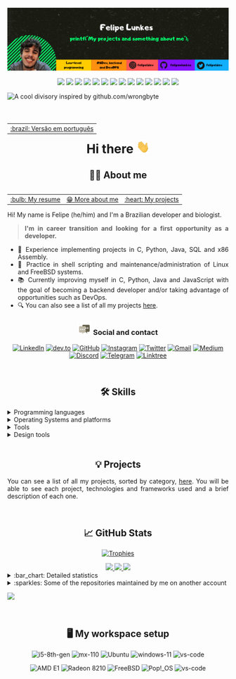 
[![Header](https://raw.githubusercontent.com/felipenlunkes/felipenlunkes/master/img/header.png "My Twitter account")](https://twitter.com/felipeldev/)

<div align="center">

[![](https://img.shields.io/badge/OS-Linux-informational?style=flat&logo=linux&logoColor=white&color=2bbc8a)](https://github.com/felipenlunkes)
[![](https://img.shields.io/badge/OS-FreeBSD-informational?style=flat&logo=freebsd&logoColor=white&color=2bbc8a)](https://github.com/felipenlunkes)
[![](https://img.shields.io/badge/OS-macOS-informational?style=flat&logo=macos&logoColor=white&color=2bbc8a)](https://github.com/felipenlunkes)
[![](https://img.shields.io/badge/OS-Windows-informational?style=flat&logo=windows&logoColor=white&color=2bbc8a)](https://github.com/felipenlunkes)
[![](https://img.shields.io/badge/Code-Make-informational?style=flat&logo=cmake&logoColor=white&color=2bbc8a)](https://github.com/felipenlunkes)
[![](https://img.shields.io/badge/Code-Assembly-informational?style=flat&logo=assembly&logoColor=white&color=2bbc8a)](https://github.com/felipenlunkes)
[![](https://img.shields.io/badge/Code-C-informational?style=flat&logo=c&logoColor=white&color=2bbc8a)](https://github.com/felipenlunkes)
[![](https://img.shields.io/badge/Code-Java-informational?style=flat&logo=java&logoColor=white&color=2bbc8a)](https://github.com/felipenlunkes)
[![](https://img.shields.io/badge/Code-VisualBasic-informational?style=flat&logo=.net&logoColor=white&color=2bbc8a)](https://github.com/felipenlunkes)
[![](https://img.shields.io/badge/Code-Python-informational?style=flat&logo=python&logoColor=white&color=2bbc8a)](https://github.com/felipenlunkes)
[![](https://img.shields.io/badge/Code-Markdown-informational?style=flat&logo=markdown&logoColor=white&color=2bbc8a)](https://github.com/felipenlunkes)
[![](https://img.shields.io/badge/Code-MySQL-informational?style=flat&logo=mysql&logoColor=white&color=2bbc8a)](https://github.com/felipenlunkes)
[![](https://img.shields.io/badge/Shell-Bash-informational?style=flat&logo=gnu-bash&logoColor=white&color=2bbc8a)](https://github.com/felipenlunkes)
[![](https://img.shields.io/badge/Arduino-Arduino-informational?style=flat&logo=arduino&logoColor=white&color=2bbc8a)](https://github.com/felipenlunkes)

</div>

![A cool divisory inspired by github.com/wrongbyte](https://i.imgur.com/waxVImv.png)

<div align="center">

<table align="right">
<tr><td><a href="https://github.com/felipenlunkes/felipenlunkes/blob/main/README.pt.md">:brazil: Versão em português</a></td></tr>
</table>

# Hi there <img src="https://raw.githubusercontent.com/felipenlunkes/felipenlunkes/master/img/wave.gif" width="30px" height="30px" />

## :technologist: About me

</div>

<div align="justify">

<table align="right">
<tr>
<td><a href="https://felipenlunkes.github.io/cv">:bulb: My resume </a></td>
<td><a href="https://github.com/felipenlunkes/felipenlunkes/blob/main/ABOUT.en.md">😁 More about me </a></td>
<td><a href="https://github.com/felipenlunkes/felipenlunkes/blob/main/PROJECTS.md">:heart: My projects </a></td></tr>
</table>

Hi! My name is Felipe (he/him) and I'm a Brazilian developer and biologist.

> **I'm in career transition and looking for a first opportunity as a developer.**

* :abacus: Experience implementing projects in C, Python, Java, SQL and x86 Assembly.
* :seedling: Practice in shell scripting and maintenance/administration of Linux and FreeBSD systems.
* :books: Currently improving myself in C, Python, Java and JavaScript with the goal of becoming a backend developer and/or taking advantage of opportunities such as DevOps.
* :mag: You can also see a list of all my projects [here](PROJECTS.md).

</div>

<!--
- 📫 How to reach me: [@felipeldev on Twitter](https://twitter.com/felipeldev), [@dev_lipe on Instagram](https://instagram.com/dev_lipe) or felipemiguel_nery@hotmail.com
-->

<div align="center">

### <img src="https://raw.githubusercontent.com/felipenlunkes/felipenlunkes/master/img/message.gif" width="30px" height="30px" /> Social and contact

</div>

<div align="center">

[![LinkedIn](https://img.shields.io/badge/LinkedIn-0077B5?style=for-the-badge&logo=LinkedIn&logoColor=white)](https://www.linkedin.com/in/felipelunkes/)
[![dev.to](https://img.shields.io/badge/Dev.to-0A0A0A?style=for-the-badge&logo=DevdotTo&logoColor=white)](https://dev.to/felipenlunkes)
[![GitHub](https://img.shields.io/badge/GitHub-000000?style=for-the-badge&logo=GitHub&logoColor=white)](https://github.com/felipenlunkes)
[![Instagram](https://img.shields.io/badge/Instagram-E4405F?style=for-the-badge&logo=instagram&logoColor=white)](https://www.instagram.com/dev_lipe/)
[![Twitter](https://img.shields.io/badge/Twitter-0077B5?style=for-the-badge&logo=Twitter&logoColor=white)](https://www.twitter.com/felipeldev/)
[![Gmail](https://img.shields.io/badge/Gmail-D14836?style=for-the-badge&logo=gmail&logoColor=white)](mailto:felipenldev@gmail.com)
[![Medium](https://img.shields.io/badge/Medium-12100E?style=for-the-badge&logo=medium&logoColor=white)](https://medium.com/@felipeldev)
[![Discord](https://img.shields.io/badge/Discord-7289DA?style=for-the-badge&logo=discord&logoColor=white)](http://discordapp.com/users/lunx#7702)
[![Telegram](https://img.shields.io/badge/Telegram-2CA5E0?style=for-the-badge&logo=telegram&logoColor=white)](https://t.me/felipeldev)
[![Linktree](https://img.shields.io/badge/linktree-39E09B?style=for-the-badge&logo=linktree&logoColor=white)](https://linktr.ee/felipelunkes)

</div>

<!-- Vai funcionar como <hr> -->

<img src="https://i.imgur.com/waxVImv.png" width="100%" height="2px" />

<div align="center">

## :hammer_and_wrench: Skills

</div>

<details title="Languages" align='left'>
<br>
<summary align='left'>Programming languages</summary>

<div align="center">

![assembly](https://img.shields.io/badge/Assembly-F57842?style=for-the-badge&logo=assembly&logoColor=white)
![c](https://img.shields.io/badge/C-F5b342?style=for-the-badge&logo=c&logoColor=white)
![java](https://img.shields.io/badge/Java-ED8B00?style=for-the-badge&logo=java&logoColor=white)
![visualbasic](https://img.shields.io/badge/VisualBasic-5334ED?style=for-the-badge&logo=.net&logoColor=white)
![python](https://img.shields.io/badge/Python-8419D1?style=for-the-badge&logo=python&logoColor=white)
![bash](https://img.shields.io/badge/Shell_Script-118515?style=for-the-badge&logo=gnu-bash&logoColor=white)
![make](https://img.shields.io/badge/Make-0077B5?style=for-the-badge&logo=cmake&logoColor=white)
![markdown](https://img.shields.io/badge/Markdown-000000?style=for-the-badge&logo=markdown&logoColor=white)
![mysql](https://img.shields.io/badge/MySQL-00000F?style=for-the-badge&logo=mysql&logoColor=white)

</div>

</details>

<details title="Operating Systems and platforms" align='left'>
<summary align='left'>Operating Systems and platforms</summary>

##### DOS (Disk Operating System) and Windows 

<div align="left">

![MS-DOS](https://img.shields.io/badge/DOS-DE2218?style=for-the-badge&logo=dos&logoColor=white)
![Windows-DOS](https://img.shields.io/badge/Windows_DOS-008080?style=for-the-badge&logo=windows-95&logoColor=white)
![Windows](https://img.shields.io/badge/Windows_NT-0078D6?style=for-the-badge&logo=windows&logoColor=white)

</div>

##### Linux

<div align="left">

![Linux](https://img.shields.io/badge/Linux-FCC624?style=for-the-badge&logo=linux&logoColor=black)
![Arch](https://img.shields.io/badge/Arch_Linux-1793D1?style=for-the-badge&logo=arch-linux&logoColor=white)
![Debian](https://img.shields.io/badge/Debian-A81D33?style=for-the-badge&logo=debian&logoColor=white)
![Fedora](https://img.shields.io/badge/Fedora-294172?style=for-the-badge&logo=fedora&logoColor=white)
![Gentoo](https://img.shields.io/badge/Gentoo-54487A?style=for-the-badge&logo=gentoo&logoColor=white)
![Kali](https://img.shields.io/badge/Kali_Linux-557C94?style=for-the-badge&logo=kali-linux&logoColor=white)
![Pop](https://img.shields.io/badge/Pop!_OS-48B9C7?style=for-the-badge&logo=Pop!_OS&logoColor=white)
![Suse](https://img.shields.io/badge/SUSE-0C322C?style=for-the-badge&logo=SUSE&logoColor=white)
![Ubuntu](https://img.shields.io/badge/Ubuntu-E95420?style=for-the-badge&logo=ubuntu&logoColor=white)

</div>

##### BSD and Unix

<div align="left">

![FreeBSD](https://img.shields.io/badge/freeBSD-DE2218?style=for-the-badge&logo=freebsd&logoColor=white)
![macOS](https://img.shields.io/badge/mac_os-000000?style=for-the-badge&logo=apple&logoColor=white)
![Plan9](https://img.shields.io/badge/Plan_9-7719AA?style=for-the-badge&logoColor=white)

##### Other OS

![ReactOS](https://img.shields.io/badge/react%20os-0088CC?style=for-the-badge&logo=reactos&logoColor=white)

##### Platforms

![Arduino](https://img.shields.io/badge/Arduino-E4405F?style=for-the-badge&logo=arduino&logoColor=white)

</div>

</details>

<details title="Tools" align='left'>
<br>
<summary align='left'>Tools</summary>

<div align="center">

![vs-code](https://img.shields.io/badge/VS_Code-007ACC?style=for-the-badge&logo=Visual-Studio-Code&logoColor=white)
![github](https://img.shields.io/badge/GitHub-8117EB?style=for-the-badge&logo=github&logoColor=white)
![qemu](https://img.shields.io/badge/Qemu-0A0A0A?style=for-the-badge&logo=qemu&logoColor=white)
![virtualbox](https://img.shields.io/badge/VirtualBox-118515?style=for-the-badge&logo=virtualbox&logoColor=white)
![arduino_IDE](https://img.shields.io/badge/Arduino_IDE-00979D?style=for-the-badge&logo=arduino&logoColor=white)
![visualstudio](https://img.shields.io/badge/Visual_Studio-5C2D91?style=for-the-badge&logo=visual%20studio&logoColor=white)
![gnu_bash](https://img.shields.io/badge/GNU%20Bash-4EAA25?style=for-the-badge&logo=GNU%20Bash&logoColor=white)
![windows_terminal](https://img.shields.io/badge/windows%20terminal-4D4D4D?style=for-the-badge&logo=windows%20terminal&logoColor=white)
![Git](https://img.shields.io/badge/GIT-E44C30?style=for-the-badge&logo=git&logoColor=white)

</div>

</details>

<details title="Design tools" align='left'>
<br>
<summary align='left'>Design tools</summary>

<div align="center">

![canva](https://img.shields.io/badge/Canva-F28A22?style=for-the-badge&logo=canva&logoColor=white)
![gimp](https://img.shields.io/badge/Gimp-139176?style=for-the-badge&logo=gimp&logoColor=white)
![creative_cloud](https://img.shields.io/badge/Adobe%20Creative%20Cloud-DA1F26?style=for-the-badge&logo=Adobe%20Creative%20Cloud&logoColor=white)

</div>

</details>

<!-- Vai funcionar como <hr> -->

<img src="https://i.imgur.com/waxVImv.png" width="100%" height="2px" />

<div align="center">

## :bulb: Projects

</div>

<div align="justify">

You can see a list of all my projects, sorted by category, [here](PROJECTS.md). You will be able to see each project, technologies and frameworks used and a brief description of each one.

</div>

<!-- Vai funcionar como <hr> -->

<img src="https://i.imgur.com/waxVImv.png" width="100%" height="2px" />

<div align="center">

## :chart_with_upwards_trend: GitHub Stats

</div>

<div align="center">

[![Trophies](https://github-profile-trophy.vercel.app/?username=felipenlunkes&row=1&column=7&margin-h=8&theme=darkhub&count_private=true&margin-w=15&no-frame=true)](https://github.com/felipenlunkes#chart_with_upwards_trend-github-stats)

<a href="https://github.com/felipenlunkes#chart_with_upwards_trend-github-stats">
<img height="200em" src="https://github-readme-stats.vercel.app/api?username=felipenlunkes&show_icons=true&theme=tokyonight&bg_color=0D1117&show_icons=true&hide_border=false&count_private=true">
</a>

<!-- Vamos excluir repositórios que não são de minha autoria, como o TROPIX-->

<a href="https://github.com/felipenlunkes#chart_with_upwards_trend-github-stats">
<img height="200em" src="https://github-readme-stats.vercel.app/api/top-langs/?username=felipenlunkes&theme=tokyonight&layout=compact&bg_color=0D1117&count_private=true&exclude_repo=TROPIX&langs_count=10">
</a>

<a href="https://github.com/felipenlunkes#chart_with_upwards_trend-github-stats">
<img height="160em" src="https://github-readme-streak-stats.herokuapp.com/?user=felipenlunkes&theme=tokyonight&count_private=true&include_all_commits=true">
</a>

<br>

</div>

<details title="Detailed statistics" align='left'>
<br>
<summary align='left'>:bar_chart: Detailed statistics</summary>

<div align="center">

<a href="https://github.com/felipenlunkes#chart_with_upwards_trend-github-stats">
<img height="160em" src="https://github-profile-summary-cards.vercel.app/api/cards/profile-details?username=felipenlunkes&theme=tokyonight&count_private=true">
</a>

<a href="https://github.com/felipenlunkes#chart_with_upwards_trend-github-stats">
<img height="160em" src="http://github-profile-summary-cards.vercel.app/api/cards/productive-time?username=felipenlunkes&theme=tokyonight&utcOffset=-3">
</a>

<a href="https://github.com/felipenlunkes#chart_with_upwards_trend-github-stats">
<img height="180em" src="https://github-readme-activity-graph.cyclic.app/graph?username=felipenlunkes&custom_title=Felipe%20Lunkes's%20GitHub%20Activity&theme=tokyonight&area=true&hide_border=true">
</a>

<!-- Desativado por enquanto

<img height="180em" src="https://activity-graph.herokuapp.com/graph?username=felipenlunkes&count_private=true&hide_border=false&theme=tokyonight">

-->

</div>

</details>

<details title="Some of the repositories maintained by me on another account" align='left'>
<br>
<summary align='left'>:sparkles: Some of the repositories maintained by me on another account</summary>

<div align="justify">

> The repositories below were created and maintained by me, hosted in other specific project or `organization` accounts (like [Hexagonix](https://github.com/hexagonix), for example):

</div>

<div align="center">
     
[![Hexagon Kernel](https://github-readme-stats.vercel.app/api/pin/?username=Hexagonix&repo=Hexagon&theme=dark)](https://github.com/hexagonix/Hexagon)
[![HBoot](https://github-readme-stats.vercel.app/api/pin/?username=Hexagonix&repo=HBoot&theme=dark)](https://github.com/hexagonix/Hboot)
[![Unix-Apps](https://github-readme-stats.vercel.app/api/pin/?username=Hexagonix&repo=unix-apps&theme=dark)](https://github.com/hexagonix/unix-apps)
[![Andromeda-Apps](https://github-readme-stats.vercel.app/api/pin/?username=Hexagonix&repo=unix-apps&theme=dark)](https://github.com/hexagonix/andromeda-apps)
[![xfnt](https://github-readme-stats.vercel.app/api/pin/?username=Hexagonix&repo=unix-apps&theme=dark)](https://github.com/hexagonix/xfnt)
[![fasmX](https://github-readme-stats.vercel.app/api/pin/?username=Hexagonix&repo=fasmx&theme=dark)](https://github.com/hexagonix/fasmx)

</div>

</details>

 <!-- Aqui, as visitas ao meu perfil -->

[![](https://komarev.com/ghpvc/?username=felipenlunkes&color=F57842&label=GitHub+profile+views&style=for-the-badge)](https://github.com/felipenlunkes)
    
<!-- Vai funcionar como <hr> -->

<img src="https://i.imgur.com/waxVImv.png" width="100%" height="2px" />

<div align="center">

## :desktop_computer: My workspace setup

</div>

<div align="center">

![i5-8th-gen](https://img.shields.io/badge/Intel-Core_i5_8th-0071C5?style=for-the-badge&logo=intel&logoColor=white)
![mx-110](https://img.shields.io/badge/NVIDIA-MX110-76B900?style=for-the-badge&logo=nvidia&logoColor=white)
![Ubuntu](https://img.shields.io/badge/Ubuntu-E95420?style=for-the-badge&logo=ubuntu&logoColor=white)
![windows-11](https://img.shields.io/badge/Windows_11-0078D6?style=for-the-badge&logo=microsoft&logoColor=white)
![vs-code](https://img.shields.io/badge/VS_Code-007ACC?style=for-the-badge&logo=Visual-Studio-Code&logoColor=white)

![AMD E1](https://img.shields.io/badge/AMD-E1-ED1C24?style=for-the-badge&logo=amd&logoColor=white)
![Radeon 8210](https://img.shields.io/badge/AMD-Radeon_HD_8210-ED1C24?style=for-the-badge&logo=amd&logoColor=white)
![FreeBSD](https://img.shields.io/badge/freeBSD-DE2218?style=for-the-badge&logo=freebsd&logoColor=white)
![Pop!_OS](https://img.shields.io/badge/Pop!_OS-48B9C7?style=for-the-badge&logo=Pop!_OS&logoColor=white)
![vs-code](https://img.shields.io/badge/VS_Code-007ACC?style=for-the-badge&logo=Visual-Studio-Code&logoColor=white)

</div>

<!--

<img src="https://i.imgur.com/waxVImv.png" width="100%" height="2px" />

<div align="center">

## :heavy_plus_sign: More

</div>

<div align="justify">
    
* <img src="https://raw.githubusercontent.com/felipenlunkes/felipenlunkes/master/img/Brasil.gif" width="25px" height="15px" /> [Versão em português](README.pt.md) (Portuguese version)

</div>

--> 